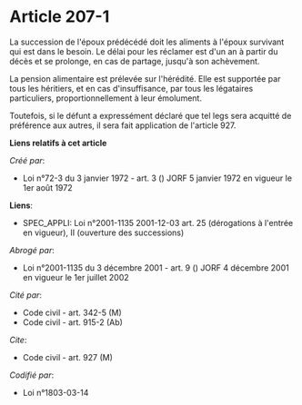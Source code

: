 # Article 207-1

La succession de l'époux prédécédé doit les aliments à l'époux survivant qui est dans le besoin. Le délai pour les réclamer
est d'un an à partir du décès et se prolonge, en cas de partage, jusqu'à son achèvement.

La pension alimentaire est prélevée sur l'hérédité. Elle est supportée par tous les héritiers, et en cas d'insuffisance, par
tous les légataires particuliers, proportionnellement à leur émolument.

Toutefois, si le défunt a expressément déclaré que tel legs sera acquitté de préférence aux autres, il sera fait application
de l'article 927.

**Liens relatifs à cet article**

_Créé par_:

  - Loi n°72-3 du 3 janvier 1972 - art. 3 () JORF 5 janvier 1972 en vigueur le 1er août 1972

**Liens**:

  - SPEC_APPLI: Loi n°2001-1135 2001-12-03 art. 25 (dérogations à l'entrée en vigueur), II (ouverture des successions)

_Abrogé par_:

  - Loi n°2001-1135 du 3 décembre 2001 - art. 9 () JORF 4 décembre 2001 en vigueur le 1er juillet 2002

_Cité par_:

  - Code civil - art. 342-5 (M)
  - Code civil - art. 915-2 (Ab)

_Cite_:

  - Code civil - art. 927 (M)

_Codifié par_:

  - Loi n°1803-03-14
